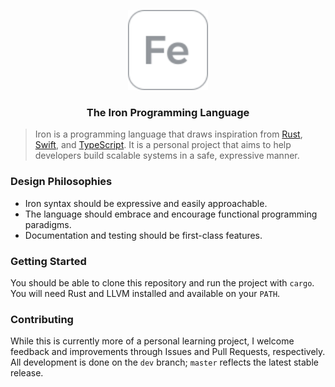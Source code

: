 <p align="center"><img src="./assets/fe.svg" height="128px" width="128px" /></p>
<h3 align="center">The Iron Programming Language</h3>

<!-- <p align="center">
  <a href="https://travis-ci.org/ironlang/iron" target="_blank">
    <img src="https://travis-ci.org/ironlang/iron.svg?branch=master" alt="Build Status" />
  </a>
</p> -->

> Iron is a programming language that draws inspiration from [Rust](https://www.rust-lang.org/en-US/), [Swift](https://swift.org), and [TypeScript](https://www.typescriptlang.org). It is a personal project that aims to help developers build scalable systems in a safe, expressive manner.

### Design Philosophies

* Iron syntax should be expressive and easily approachable.
* The language should embrace and encourage functional programming paradigms.
* Documentation and testing should be first-class features.

### Getting Started

You should be able to clone this repository and run the project with `cargo`. You will need Rust and LLVM installed and available on your `PATH`.

### Contributing

While this is currently more of a personal learning project, I welcome feedback and improvements through Issues and Pull Requests, respectively. All development is done on the `dev` branch; `master` reflects the latest stable release.
